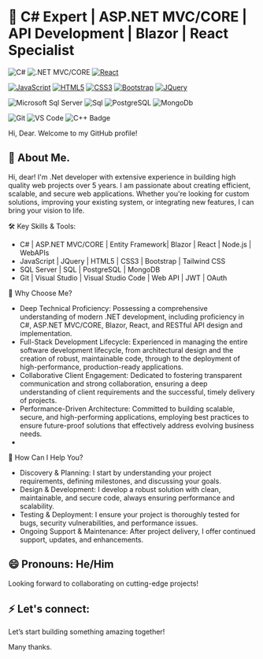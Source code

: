 # 👋 C# Expert | ASP.NET MVC/CORE | API Development | Blazor | React Specialist

![C#](https://img.shields.io/badge/C%23-239120?style=flat-square&logo=c-sharp&logoColor=white)
![.NET MVC/CORE](https://img.shields.io/badge/.NET-5C2D91?style=flat-square&logo=.net&logoColor=white)
[![React](https://img.shields.io/badge/-React-black?style=flat&logo=react&link=https://github.com/BRdhanani)](https://github.com/BRdhanani) 

[![JavaScript](https://img.shields.io/badge/-JavaScript-black?style=flat&logo=javascript&link=https://github.com/BRdhanani)](https://github.com/BRdhanani) 
[![HTML5](https://img.shields.io/badge/-HTML5-E34F26?style=flat&logo=html5&logoColor=white&link=https://github.com/BRdhanani)](https://github.com/BRdhanani) 
[![CSS3](https://img.shields.io/badge/-CSS3-1572B6?style=flat&logo=css3&link=https://github.com/BRdhanani)](https://github.com/BRdhanani) 
[![Bootstrap](https://img.shields.io/badge/-Bootstrap-563D7C?style=flat&logo=bootstrap&link=https://github.com/BRdhanani)](https://github.com/BRdhanani) 
[![JQuery](https://img.shields.io/badge/-JQuery-blue?style=flat&logo=jquery&link=https://github.com/BRdhanani)](https://github.com/BRdhanani)

![Microsoft Sql Server](https://img.shields.io/badge/-Sql%20Server-CC2927?style=flat-square&logo=microsoft-sql-server&logoColor=ffffff)
![Sql](http://img.shields.io/badge/-Sql-00758f?style=flat-square&logo=Mysql&logoColor=white)
![PostgreSQL](https://img.shields.io/badge/-PostgreSQL-000?&logo=PostgreSQL)
![MongoDb](http://img.shields.io/badge/-MongoDb-white?style=flat-square&logo=mongodb)

![Git](http://img.shields.io/badge/-Git-white?style=flat-square&logo=git)
![VS Code](https://img.shields.io/badge/-VS%20Code-000?&logo=Visual-Studio-Code)
![C++ Badge](https://img.shields.io/badge/-Visual%20Studio-00599C?style=flat&logo=C%2B%2B&logoColor=white)

Hi, Dear. Welcome to my GitHub profile!

## 🌱 About Me. 
Hi, dear!  I'm .Net developer with extensive experience in building high quality web projects over 5 years.
I am passionate about creating efficient, scalable, and secure web applications. Whether you're looking for custom solutions, improving your existing system, or integrating new features, I can bring your vision to life.

🛠️ Key Skills & Tools:
- C# | ASP.NET MVC/CORE | Entity Framework| Blazor | React | Node.js | WebAPIs
- JavaScript | JQuery | HTML5 | CSS3 | Bootstrap | Tailwind CSS
- SQL Server | SQL | PostgreSQL | MongoDB
- Git | Visual Studio | Visual Studio Code | Web API | JWT | OAuth
  
🚀 Why Choose  Me?
- Deep Technical Proficiency: Possessing a comprehensive understanding of modern .NET development, including proficiency in C#, ASP.NET MVC/CORE, Blazor, React, and RESTful API design and implementation.
- Full-Stack Development Lifecycle: Experienced in managing the entire software development lifecycle, from architectural design and the creation of robust, maintainable code, through to the deployment of high-performance, production-ready applications.
- Collaborative Client Engagement: Dedicated to fostering transparent communication and strong collaboration, ensuring a deep understanding of client requirements and the successful, timely delivery of projects.
- Performance-Driven Architecture: Committed to building scalable, secure, and high-performing applications, employing best practices to ensure future-proof solutions that effectively address evolving business needs.
- 
🤝 How Can I Help You?
- Discovery & Planning: I start by understanding your project requirements, defining milestones, and discussing your goals.
- Design & Development: I develop a robust solution with clean, maintainable, and secure code, always ensuring performance and scalability.
- Testing & Deployment: I ensure your project is thoroughly tested for bugs, security vulnerabilities, and performance issues.
- Ongoing Support & Maintenance: After project delivery, I offer continued support, updates, and enhancements.

## 😄 Pronouns: He/Him
  Looking forward to collaborating on cutting-edge projects!

## ⚡ Let's connect:
  Let’s start building something amazing together!

Many thanks.
